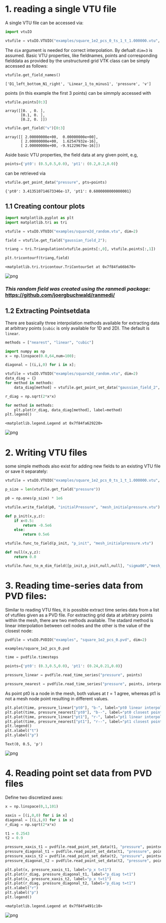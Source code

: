 # 1. reading a single VTU file

A single VTU file can be accessed via:


```python
import vtuIO
```


```python
vtufile = vtuIO.VTUIO("examples/square_1e2_pcs_0_ts_1_t_1.000000.vtu", dim=2)
```

The `dim` argument is needed for correct interpolation. By defualt `dim=3` is assumed.
Basic VTU properties, like fieldnames, points and corresponding fielddata as provided by the unstructured grid VTK class can be simply accessed as follows: 


```python
vtufile.get_field_names()
```




    ['D1_left_bottom_N1_right', 'Linear_1_to_minus1', 'pressure', 'v']



points (in this example the first 3 points) can be simmply accessed with


```python
vtufile.points[0:3]
```




    array([[0. , 0. ],
           [0.1, 0. ],
           [0.2, 0. ]])




```python
vtufile.get_field("v")[0:3]
```




    array([[ 2.00000000e+00,  0.00000000e+00],
           [ 2.00000000e+00,  1.62547932e-16],
           [ 2.00000000e+00, -9.91229679e-16]])



Aside basic VTU properties, the field data at any given point, e.g,


```python
points={'pt0': (0.5,0.5,0.0), 'pt1': (0.2,0.2,0.0)} 
```

can be retrieved via


```python
vtufile.get_point_data("pressure", pts=points)
```




    {'pt0': 3.413510714673346e-17, 'pt1': 0.6000000000000001}



## 1.1 Creating contour plots


```python
import matplotlib.pyplot as plt
import matplotlib.tri as tri
```


```python
vtufile = vtuIO.VTUIO("examples/square2d_random.vtu", dim=2)
```


```python
field = vtufile.get_field("gaussian_field_2");
```


```python
triang = tri.Triangulation(vtufile.points[:,0], vtufile.points[:,1])
```


```python
plt.tricontourf(triang,field)
```




    <matplotlib.tri.tricontour.TriContourSet at 0x7f84fa66b670>




    
![png](output_17_1.png)
    


### _This random field was created using the ranmedi package:_ https://github.com/joergbuchwald/ranmedi/

## 1.2 Extracting Pointsetdata

There are basically three interpolation methods available for extracting data at arbitrary points (`cubic` is only available for 1D and 2D). The default is `linear`.


```python
methods = ["nearest", "linear", "cubic"]
```


```python
import numpy as np
x = np.linspace(0.0,64,num=100);
```


```python
diagonal = [(i,i,0) for i in x];
```


```python
vtufile = vtuIO.VTUIO("examples/square2d_random.vtu", dim=2)
data_diag = {}
for method in methods:
    data_diag[method] = vtufile.get_point_set_data("gaussian_field_2", pointsetarray=diagonal, interpolation_method=method)
```


```python
r_diag = np.sqrt(2*x*x)
```


```python
for method in methods:
    plt.plot(r_diag, data_diag[method], label=method)
plt.legend()
```




    <matplotlib.legend.Legend at 0x7f84fa629220>




    
![png](output_25_1.png)
    


# 2. Writing VTU files
some simple methods also exist for adding new fields to an existing VTU file or save it separately:


```python
vtufile = vtuIO.VTUIO("examples/square_1e2_pcs_0_ts_1_t_1.000000.vtu", dim=2)
```


```python
p_size = len(vtufile.get_field("pressure"))
```


```python
p0 = np.ones(p_size) * 1e6
```


```python
vtufile.write_field(p0, "initialPressure", "mesh_initialpressure.vtu")
```


```python
def p_init(x,y,z):
    if x<0.5:
        return -0.5e6
    else:
        return 0.5e6
```


```python
vtufile.func_to_field(p_init, "p_init", "mesh_initialpressure.vtu")
```


```python
def null(x,y,z):
    return 0.0
```


```python
vtufile.func_to_m_dim_field([p_init,p_init,null,null], "sigma00","mesh_initialpressure.vtu")
```

# 3. Reading time-series data from PVD files:

Similar to reading VTU files, it is possible extract time series data from a list of vtufiles given as a PVD file. For extracting grid data at arbitrary points within the mesh, there are two methods available. The stadard method is linear interpolation between cell nodes and the other is the value of the closest node:


```python
pvdfile = vtuIO.PVDIO("examples", "square_1e2_pcs_0.pvd", dim=2)
```

    examples/square_1e2_pcs_0.pvd



```python
time = pvdfile.timesteps
```


```python
points={'pt0': (0.3,0.5,0.0), 'pt1': (0.24,0.21,0.0)}
```


```python
pressure_linear = pvdfile.read_time_series("pressure", points)
```


```python
pressure_nearest = pvdfile.read_time_series("pressure", points, interpolation_method="nearest")
```

As point pt0 is a node in the mesh, both values at $t=1$ agree, whereas pt1 is not a mesh node point resulting in different values.


```python
plt.plot(time, pressure_linear["pt0"], "b-", label="pt0 linear interpolated")
plt.plot(time, pressure_nearest["pt0"], "b--", label="pt0 closest point value")
plt.plot(time, pressure_linear["pt1"], "r-", label="pt1 linear interpolated")
plt.plot(time, pressure_nearest["pt1"], "r--", label="pt1 closest point value")
plt.legend()
plt.xlabel("t")
plt.ylabel("p")
```




    Text(0, 0.5, 'p')




    
![png](output_42_1.png)
    


# 4. Reading point set data from PVD files

Define two discretized axes:


```python
x = np.linspace(0,1,101)
```


```python
xaxis = [(i,0,0) for i in x]
diagonal = [(i,i,0) for i in x]
r_diag = np.sqrt(2*x*x)
```


```python
t1 = 0.2543
t2 = 0.9
```


```python
pressure_xaxis_t1 = pvdfile.read_point_set_data(t1, "pressure", pointsetarray=xaxis)
pressure_diagonal_t1 = pvdfile.read_point_set_data(t1, "pressure", pointsetarray=diagonal)
pressure_xaxis_t2 = pvdfile.read_point_set_data(t2, "pressure", pointsetarray=xaxis)
pressure_diagonal_t2 = pvdfile.read_point_set_data(t2, "pressure", pointsetarray=diagonal)
```


```python
plt.plot(x, pressure_xaxis_t1, label="p_x t=t1")
plt.plot(r_diag, pressure_diagonal_t1, label="p_diag t=t1")
plt.plot(x, pressure_xaxis_t2, label="p_x t=t1")
plt.plot(r_diag, pressure_diagonal_t2, label="p_diag t=t1")
plt.xlabel("r")
plt.ylabel("p")
plt.legend()
```




    <matplotlib.legend.Legend at 0x7f84fa491c10>




    
![png](output_48_1.png)
    



```python

```
